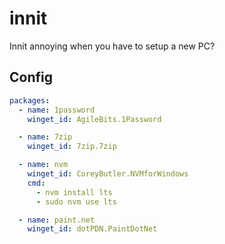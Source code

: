 # innit

Innit annoying when you have to setup a new PC?

## Config

```yaml
packages:
  - name: 1password
    winget_id: AgileBits.1Password

  - name: 7zip
    winget_id: 7zip.7zip

  - name: nvm
    winget_id: CoreyButler.NVMforWindows
    cmd:
      - nvm install lts
      - sudo nvm use lts

  - name: paint.net
    winget_id: dotPDN.PaintDotNet
```
